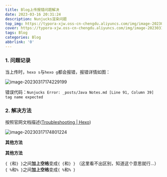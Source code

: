 ```yaml
---
title: Blog上传报错问题解决
date: 2023-03-16 20:31:24
description: Nunjucks渲染问题
top_img: https://typora-xjw.oss-cn-chengdu.aliyuncs.com/img/image-20230317174229199.png
cover: https://typora-xjw.oss-cn-chengdu.aliyuncs.com/img/image-20230317174229199.png
tags: Blog
categories: Blog
abbrlink: '0'
---
```

### 1. 问题记录

当上传时，`hexo s`与`hexo g`都会报错，报错详情如图：

![image-20230317174229199](https://typora-xjw.oss-cn-chengdu.aliyuncs.com/img/image-20230317174229199.png)

错误代码：`Nunjucks Error: _posts/Java Notes.md [Line 91, Column 39] tag name expected`

### 2. 解决方法

按照官网文档描述([Troubleshooting | Hexo](https://hexo.io/docs/troubleshooting))

![image-20230317174801224](https://typora-xjw.oss-cn-chengdu.aliyuncs.com/img/image-20230317174801224.png)

**其他方法**

**其他方法**

`{ {`和`} }`之间**加上空格**变成`{ {`和`} }` （这里看不出区别，知道这个意思就行…） `{ %`和`% }`之间**加上空格**变成`{ %`和`% }`
